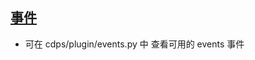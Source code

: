 ## [事件](https://github.com/ExpTechTW/CDPS/blob/master/cdps/plugin/events.py)
- 可在 cdps/plugin/events.py 中 查看可用的 events 事件
